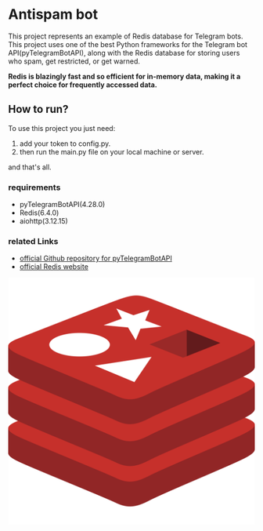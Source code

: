 
# Antispam bot

This project represents an example of Redis database for Telegram bots. This project uses one of the best Python frameworks for the Telegram bot API(pyTelegramBotAPI), along with the Redis database for storing users who spam, get restricted, or get warned.

**Redis is blazingly fast and so efficient for in-memory data, making it a perfect choice for frequently accessed data.**


## How to run?
To use this project you just need:
1. add your token to config.py.
2. then run the main.py file on your local machine or server.

and that's all.

### requirements
* pyTelegramBotAPI(4.28.0)
* Redis(6.4.0)
* aiohttp(3.12.15)
 

### related Links
- [official Github repository for pyTelegramBotAPI](https://github.com/eternnoir/pyTelegramBotAPI)
- [official Redis website](https://redis.io/)


![Redis logo](https://github.com/AIparsaChn/Antispam-bot/blob/main/redis_logo_readme.svg)
